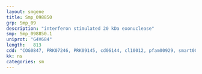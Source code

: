 ```yaml
---
layout: smgene
title: Smp_098850
grp: Smp_09
description: "interferon stimulated 20 kDa exonuclease"
smp: Smp_098850.1
uniprot: "G4V684"
length:   813
cdd: "COG0847, PRK07246, PRK09145, cd06144, cl10012, pfam00929, smart00479"
kk: ns
categories: sm
---
```

